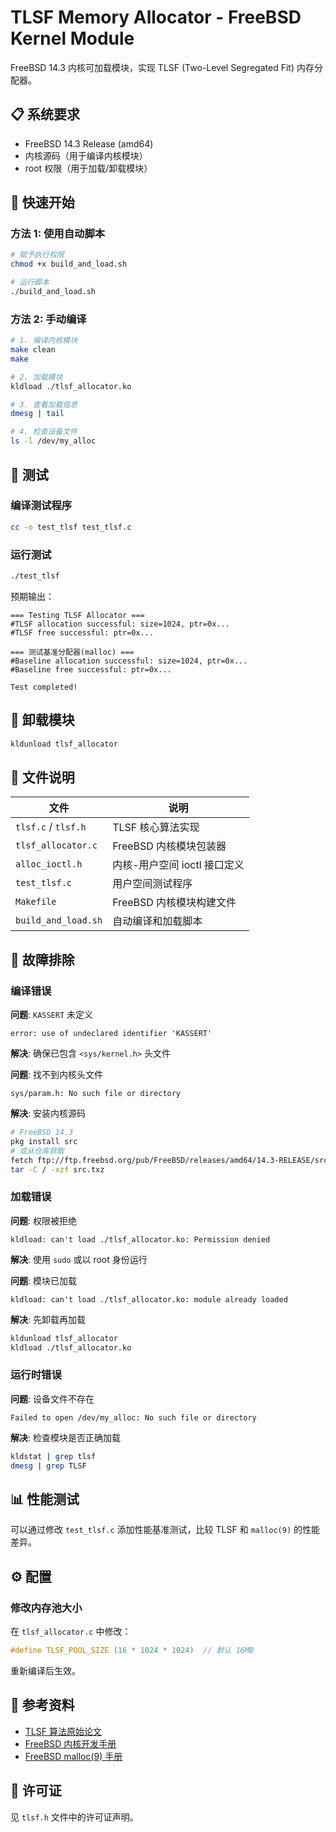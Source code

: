# TLSF Memory Allocator - FreeBSD Kernel Module

FreeBSD 14.3 内核可加载模块，实现 TLSF (Two-Level Segregated Fit) 内存分配器。

## 📋 系统要求

- FreeBSD 14.3 Release (amd64)
- 内核源码（用于编译内核模块）
- root 权限（用于加载/卸载模块）

## 🚀 快速开始

### 方法 1: 使用自动脚本

```bash
# 赋予执行权限
chmod +x build_and_load.sh

# 运行脚本
./build_and_load.sh
```

### 方法 2: 手动编译

```bash
# 1. 编译内核模块
make clean
make

# 2. 加载模块
kldload ./tlsf_allocator.ko

# 3. 查看加载信息
dmesg | tail

# 4. 检查设备文件
ls -l /dev/my_alloc
```

## 🧪 测试

### 编译测试程序

```bash
cc -o test_tlsf test_tlsf.c
```

### 运行测试

```bash
./test_tlsf
```

预期输出：
```
=== Testing TLSF Allocator ===
#TLSF allocation successful: size=1024, ptr=0x...
#TLSF free successful: ptr=0x...

=== 测试基准分配器(malloc) ===
#Baseline allocation successful: size=1024, ptr=0x...
#Baseline free successful: ptr=0x...

Test completed!
```

## 🔧 卸载模块

```bash
kldunload tlsf_allocator
```

## 📁 文件说明

| 文件 | 说明 |
|------|------|
| `tlsf.c` / `tlsf.h` | TLSF 核心算法实现 |
| `tlsf_allocator.c` | FreeBSD 内核模块包装器 |
| `alloc_ioctl.h` | 内核-用户空间 ioctl 接口定义 |
| `test_tlsf.c` | 用户空间测试程序 |
| `Makefile` | FreeBSD 内核模块构建文件 |
| `build_and_load.sh` | 自动编译和加载脚本 |

## 🐛 故障排除

### 编译错误

**问题**: `KASSERT` 未定义
```
error: use of undeclared identifier 'KASSERT'
```

**解决**: 确保已包含 `<sys/kernel.h>` 头文件

**问题**: 找不到内核头文件
```
sys/param.h: No such file or directory
```

**解决**: 安装内核源码
```bash
# FreeBSD 14.3
pkg install src
# 或从仓库获取
fetch ftp://ftp.freebsd.org/pub/FreeBSD/releases/amd64/14.3-RELEASE/src.txz
tar -C / -xzf src.txz
```

### 加载错误

**问题**: 权限被拒绝
```
kldload: can't load ./tlsf_allocator.ko: Permission denied
```

**解决**: 使用 `sudo` 或以 root 身份运行

**问题**: 模块已加载
```
kldload: can't load ./tlsf_allocator.ko: module already loaded
```

**解决**: 先卸载再加载
```bash
kldunload tlsf_allocator
kldload ./tlsf_allocator.ko
```

### 运行时错误

**问题**: 设备文件不存在
```
Failed to open /dev/my_alloc: No such file or directory
```

**解决**: 检查模块是否正确加载
```bash
kldstat | grep tlsf
dmesg | grep TLSF
```

## 📊 性能测试

可以通过修改 `test_tlsf.c` 添加性能基准测试，比较 TLSF 和 `malloc(9)` 的性能差异。

## ⚙️ 配置

### 修改内存池大小

在 `tlsf_allocator.c` 中修改：
```c
#define TLSF_POOL_SIZE (16 * 1024 * 1024)  // 默认 16MB
```

重新编译后生效。

## 📖 参考资料

- [TLSF 算法原始论文](http://www.gii.upv.es/tlsf/main/docs)
- [FreeBSD 内核开发手册](https://docs.freebsd.org/en/books/developers-handbook/)
- [FreeBSD malloc(9) 手册](https://www.freebsd.org/cgi/man.cgi?query=malloc&sektion=9)

## 📝 许可证

见 `tlsf.h` 文件中的许可证声明。
